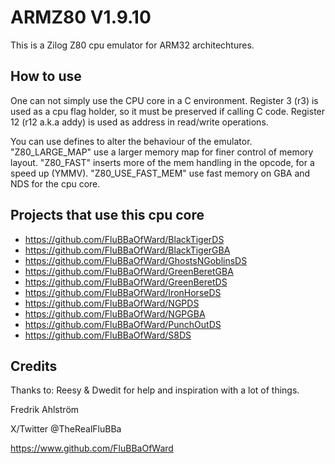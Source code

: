 # ARMZ80 V1.9.10

This is a Zilog Z80 cpu emulator for ARM32 architechtures.

## How to use

One can not simply use the CPU core in a C environment.
Register 3 (r3) is used as a cpu flag holder, so it must be preserved if calling
C code. Register 12 (r12 a.k.a addy) is used as address in read/write operations.

You can use defines to alter the behaviour of the emulator.
"Z80_LARGE_MAP" use a larger memory map for finer control of memory layout.
"Z80_FAST" inserts more of the mem handling in the opcode, for a speed up (YMMV).
"Z80_USE_FAST_MEM" use fast memory on GBA and NDS for the cpu core.

## Projects that use this cpu core

* <https://github.com/FluBBaOfWard/BlackTigerDS>
* <https://github.com/FluBBaOfWard/BlackTigerGBA>
* <https://github.com/FluBBaOfWard/GhostsNGoblinsDS>
* <https://github.com/FluBBaOfWard/GreenBeretGBA>
* <https://github.com/FluBBaOfWard/GreenBeretDS>
* <https://github.com/FluBBaOfWard/IronHorseDS>
* <https://github.com/FluBBaOfWard/NGPDS>
* <https://github.com/FluBBaOfWard/NGPGBA>
* <https://github.com/FluBBaOfWard/PunchOutDS>
* <https://github.com/FluBBaOfWard/S8DS>

## Credits

Thanks to:
Reesy & Dwedit for help and inspiration with a lot of things.

Fredrik Ahlström

X/Twitter @TheRealFluBBa

<https://www.github.com/FluBBaOfWard>
